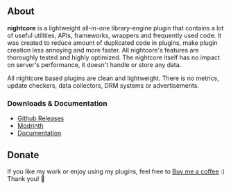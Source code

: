 ## About
**nightcore** is a lightweight all-in-one library-engine plugin that contains a lot of useful utilities, APIs, frameworks, wrappers and frequently used code. It was created to reduce amount of duplicated code in plugins, make plugin creation less annoying and more faster. All nightcore's features are thoroughly tested and highly optimized. The nightcore itself has no impact on server's performance, it doesn't handle or store any data.

All nightcore based plugins are clean and lightweight. There is no metrics, update checkers, data collectors, DRM systems or advertisements.

### Downloads & Documentation
- [Github Releases](https://github.com/nulli0n/nightcore-spigot/releases)
- [Modrinth](https://modrinth.com/plugin/nightcore)
- [Documentation](https://nightexpressdev.com/nightcore/)

## Donate
If you like my work or enjoy using my plugins, feel free to [Buy me a coffee](https://ko-fi.com/nightexpress) :) Thank you! 🧡
